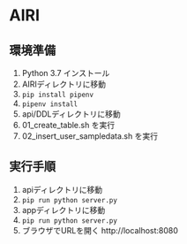 # AIRI

## 環境準備
1. Python 3.7 インストール
2. AIRIディレクトリに移動
3. `pip install pipenv`
4. `pipenv install`
5. api/DDLディレクトリに移動
6. 01_create_table.sh を実行
7. 02_insert_user_sampledata.sh を実行


## 実行手順
1. apiディレクトリに移動
2. `pip run python server.py`
3. appディレクトリに移動
4. `pip run python server.py`
5. ブラウザでURLを開く http://localhost:8080
